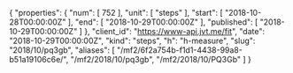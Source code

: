 {
  "properties": {
    "num": [
      752
    ],
    "unit": [
      "steps"
    ],
    "start": [
      "2018-10-28T00:00:00Z"
    ],
    "end": [
      "2018-10-29T00:00:00Z"
    ],
    "published": [
      "2018-10-29T00:00:00Z"
    ]
  },
  "client_id": "https://www-api.jvt.me/fit",
  "date": "2018-10-29T00:00:00Z",
  "kind": "steps",
  "h": "h-measure",
  "slug": "2018/10/pq3gb",
  "aliases": [
    "/mf2/6f2a754b-f1d1-4438-99a8-b51a19106c6e/",
    "/mf2/2018/10/pq3gb",
    "/mf2/2018/10/PQ3Gb"
  ]
}
